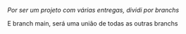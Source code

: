 *Por ser um projeto com várias entregas, dividi por branchs*

E branch main, será uma união de todas as outras branchs